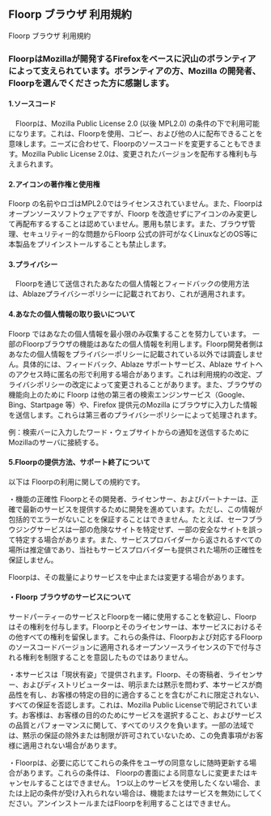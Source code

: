 ## Floorp ブラウザ 利用規約

Floorp ブラウザ 利用規約

### FloorpはMozillaが開発するFirefoxをベースに沢山のボランティアによって支えられています。ボランティアの方、Mozilla の開発者、Floorpを選んでくださった方に感謝します。

#### 1.ソースコード

　Floorpは、Mozilla Public License 2.0 (以後 MPL2.0) の条件の下で利用可能になります。これは、Floorpを使用、コピー、および他の人に配布できることを意味します。ニーズに合わせて、Floorpのソースコードを変更することもできます。Mozilla Public License 2.0は、変更されたバージョンを配布する権利も与えまられます。

#### 2.アイコンの著作権と使用権
 
Floorp の名前やロゴはMPL2.0ではライセンスされていません。また、Floorpはオープンソースソフトウェアですが、Floorp を改造せずにアイコンのみ変更して再配布するすることは認めていません。悪用も禁じます。また、ブラウザ管理、セキュリティー的な問題からFloorp 公式の許可がなくLinuxなどのOS等に本製品をプリインストールすることも禁止します。

#### 3.プライバシー

　Floorpを通じて送信されたあなたの個人情報とフィードバックの使用方法は、Ablazeプライバシーポリシーに記載されており、これが適用されます。

#### 4.あなたの個人情報の取り扱いについて

Floorp ではあなたの個人情報を最小限のみ収集することを努力しています。
一部のFloorpブラウザの機能はあなたの個人情報を利用します。Floorp開発者側はあなたの個人情報をプライバシーポリシーに記載されている以外では調査しません。具体的には、フィードバック、Ablaze サポートサービス、Ablaze サイトへのアクセス時に匿名の形で利用する場合があります。これは利用規約の改定、プライバシポリシーの改定によって変更されることがあります。また、ブラウザの機能向上のために Floorp は他の第三者の検索エンジンサービス（Google、Bing、Startpage 等）や、Firefox 提供元のMozilla にブラウザに入力した情報を送信します。これらは第三者のプライバシーポリシーによって処理されます。

例：検索バーに入力したワード・ウェブサイトからの通知を送信するためにMozillaのサーバに接続する。

#### 5.Floorpの提供方法、サポート終了について
以下は Floorpの利用に関しての規約です。

・機能の正確性
Floorpとその開発者、ライセンサー、およびパートナーは、正確で最新のサービスを提供するために開発を進めています。ただし、この情報が包括的でエラーがないことを保証することはできません。たとえば、セーフブラウジングサービスは一部の危険なサイトを特定せず、一部の安全なサイトを誤って特定する場合があります。また、サービスプロバイダーから返されるすべての場所は推定値であり、当社もサービスプロバイダーも提供された場所の正確性を保証しません。

Floorpは、その裁量によりサービスを中止または変更する場合があります。

#### ・Floorp ブラウザのサービスについて
サードパーティーのサービスとFloorpを一緒に使用することを歓迎し、Floorpはその権利を付与します。Floorpとそのライセンサーは、本サービスにおけるその他すべての権利を留保します。これらの条件は、Floorpおよび対応するFloorpのソースコードバージョンに適用されるオープンソースライセンスの下で付与される権利を制限することを意図したものではありません。 

・本サービスは「現状有姿」で提供されます。Floorp、その寄稿者、ライセンサー、およびディストリビューターは、明示または黙示を問わず、本サービスが商品性を有し、お客様の特定の目的に適合することを含むがこれに限定されない、すべての保証を否認します。これは、Mozilla Public Licenseで明記されています。お客様は、お客様の目的のためにサービスを選択すること、およびサービスの品質とパフォーマンスに関して、すべてのリスクを負います。一部の法域では、黙示の保証の除外または制限が許可されていないため、この免責事項がお客様に適用されない場合があります。 

・Floorpは、必要に応じてこれらの条件をユーザの同意なしに随時更新する場合があります。これらの条件は、
Floorpの書面による同意なしに変更またはキャンセルすることはできません。
1つ以上のサービスを使用したくない場合、または上記の条件が受け入れられない場合は、機能またはサービスを無効にしてください。アンインストールまたはFloorpを利用することはできません。
